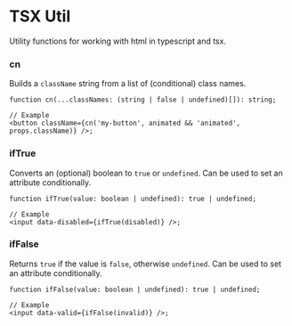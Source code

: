 # TSX Util

Utility functions for working with html in typescript and tsx.

### cn

Builds a `className` string from a list of (conditional) class names.

```tsx
function cn(...classNames: (string | false | undefined)[]): string;

// Example
<button className={cn('my-button', animated && 'animated', props.className)} />;
```

### ifTrue

Converts an (optional) boolean to `true` or `undefined`. Can be used to set an attribute conditionally.

```tsx
function ifTrue(value: boolean | undefined): true | undefined;

// Example
<input data-disabled={ifTrue(disabled)} />;
```

### ifFalse

Returns `true` if the value is `false`, otherwise `undefined`. Can be used to set an attribute conditionally.

```tsx
function ifFalse(value: boolean | undefined): true | undefined;

// Example
<input data-valid={ifFalse(invalid)} />;
```
